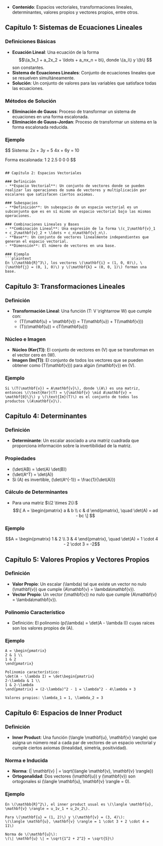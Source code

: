 
- **Contenido**: Espacios vectoriales, transformaciones lineales, determinantes, valores propios y vectores propios, entre otros.

## Capítulo 1: Sistemas de Ecuaciones Lineales

### Definiciones Básicas
- **Ecuación Lineal**: Una ecuación de la forma $$\(a_1x_1 + a_2x_2 + \ldots + a_nx_n = b\), donde \(a_i\) y \(b\) $$son constantes.
- **Sistema de Ecuaciones Lineales**: Conjunto de ecuaciones lineales que se resuelven simultáneamente.
- **Solución**: Un conjunto de valores para las variables que satisface todas las ecuaciones.

### Métodos de Solución
- **Eliminación de Gauss**: Proceso de transformar un sistema de ecuaciones en una forma escalonada.
- **Eliminación de Gauss-Jordan**: Proceso de transformar un sistema en la forma escalonada reducida.

### Ejemplo

$$
Sistema:
2x + 3y = 5
4x + 6y = 10

Forma escalonada:
1 2 2.5
0 0 0
$$
```

## Capítulo 2: Espacios Vectoriales

### Definición
- **Espacio Vectorial**: Un conjunto de vectores donde se pueden realizar las operaciones de suma de vectores y multiplicación por escalares que satisfacen ciertos axiomas.

### Subespacios
- **Definición**: Un subespacio de un espacio vectorial es un subconjunto que es en sí mismo un espacio vectorial bajo las mismas operaciones.

### Combinaciones Lineales y Bases
- **Combinación Lineal**: Una expresión de la forma \(c_1\mathbf{v}_1 + c_2\mathbf{v}_2 + \ldots + c_n\mathbf{v}_n\).
- **Base**: Un conjunto de vectores linealmente independientes que generan el espacio vectorial.
- **Dimensión**: El número de vectores en una base.

### Ejemplo
```plaintext
En \(\mathbb{R}^3\), los vectores \(\mathbf{i} = (1, 0, 0)\), \(\mathbf{j} = (0, 1, 0)\) y \(\mathbf{k} = (0, 0, 1)\) forman una base.
```

## Capítulo 3: Transformaciones Lineales

### Definición
- **Transformación Lineal**: Una función \(T: V \rightarrow W\) que cumple con:
  - \(T(\mathbf{u} + \mathbf{v}) = T(\mathbf{u}) + T(\mathbf{v})\)
  - \(T(c\mathbf{u}) = cT(\mathbf{u})\)

### Núcleo e Imagen
- **Núcleo (Ker(T))**: El conjunto de vectores en \(V\) que se transforman en el vector cero en \(W\).
- **Imagen (Im(T))**: El conjunto de todos los vectores que se pueden obtener como \(T(\mathbf{v})\) para algún \(\mathbf{v}\) en \(V\).

### Ejemplo
```plaintext
Si \(T(\mathbf{v}) = A\mathbf{v}\), donde \(A\) es una matriz, entonces \(\text{Ker}(T) = \{\mathbf{v} \mid A\mathbf{v} = \mathbf{0}\}\) y \(\text{Im}(T)\) es el conjunto de todos los productos \(A\mathbf{v}\).
```

## Capítulo 4: Determinantes

### Definición
- **Determinante**: Un escalar asociado a una matriz cuadrada que proporciona información sobre la invertibilidad de la matriz.

### Propiedades
- \(\det(AB) = \det(A) \det(B)\)
- \(\det(A^T) = \det(A)\)
- Si \(A\) es invertible, \(\det(A^{-1}) = \frac{1}{\det(A)}\)

### Cálculo de Determinantes
- Para una matriz $\(2 \times 2\):$
  $$\[
  A = \begin{pmatrix}
  a & b \\
  c & d
  \end{pmatrix}, \quad \det(A) = ad - bc
  \]
$$
### Ejemplo
$$A = \begin{pmatrix}
1 & 2 \\
3 & 4
\end{pmatrix}, \quad \det(A) = 1 \cdot 4 - 2 \cdot 3 = -2$$

## Capítulo 5: Valores Propios y Vectores Propios

### Definición
- **Valor Propio**: Un escalar \(\lambda\) tal que existe un vector no nulo \(\mathbf{v}\) que cumple \(A\mathbf{v} = \lambda\mathbf{v}\).
- **Vector Propio**: Un vector \(\mathbf{v}\) no nulo que cumple \(A\mathbf{v} = \lambda\mathbf{v}\).

### Polinomio Característico
- Definición: El polinomio \(p(\lambda) = \det(A - \lambda I)\) cuyas raíces son los valores propios de \(A\).

### Ejemplo
```plaintext
A = \begin{pmatrix}
2 & 1 \\
1 & 2
\end{pmatrix}

Polinomio característico:
\det(A - \lambda I) = \det\begin{pmatrix}
2-\lambda & 1 \\
1 & 2-\lambda
\end{pmatrix} = (2-\lambda)^2 - 1 = \lambda^2 - 4\lambda + 3

Valores propios: \lambda_1 = 1, \lambda_2 = 3
```

## Capítulo 6: Espacios de Inner Product

### Definición
- **Inner Product**: Una función \(\langle \mathbf{u}, \mathbf{v} \rangle\) que asigna un número real a cada par de vectores de un espacio vectorial y cumple ciertos axiomas (linealidad, simetría, positividad).

### Norma e Inducida
- **Norma**: \(\| \mathbf{v} \| = \sqrt{\langle \mathbf{v}, \mathbf{v} \rangle}\)
- **Ortogonalidad**: Dos vectores \(\mathbf{u}\) y \(\mathbf{v}\) son ortogonales si \(\langle \mathbf{u}, \mathbf{v} \rangle = 0\).

### Ejemplo
```plaintext
En \(\mathbb{R}^2\), el inner product usual es \(\langle \mathbf{u}, \mathbf{v} \rangle = u_1v_1 + u_2v_2\).

Para \(\mathbf{u} = (1, 2)\) y \(\mathbf{v} = (3, 4)\):
\(\langle \mathbf{u}, \mathbf{v} \rangle = 1 \cdot 3 + 2 \cdot 4 = 11\)

Norma de \(\mathbf{u}\):
\(\| \mathbf{u} \| = \sqrt{1^2 + 2^2} = \sqrt{5}\)
```
